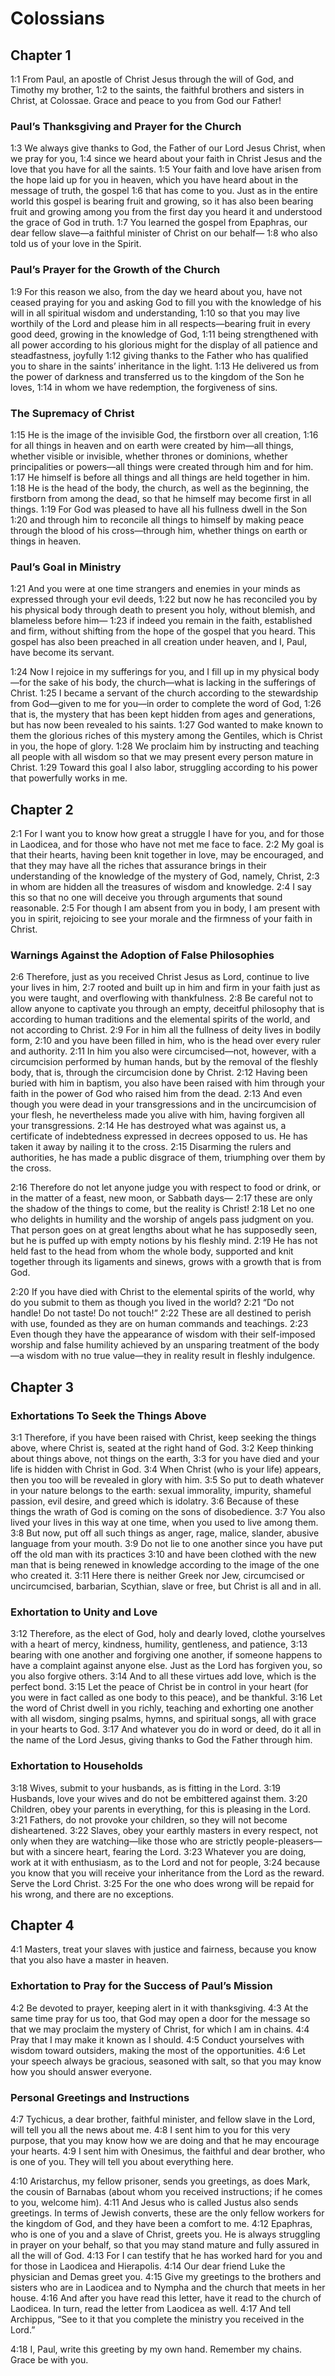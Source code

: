 # Colossians

## Chapter 1

<a name="51:1:1">1:1</a> From Paul, an apostle of Christ Jesus through the will of God, and Timothy my brother, <a name="51:1:2">1:2</a> to the saints, the faithful brothers and sisters in Christ, at Colossae. Grace and peace to you from God our Father!

### Paul’s Thanksgiving and Prayer for the Church

<a name="51:1:3">1:3</a> We always give thanks to God, the Father of our Lord Jesus Christ, when we pray for you, <a name="51:1:4">1:4</a> since we heard about your faith in Christ Jesus and the love that you have for all the saints. <a name="51:1:5">1:5</a> Your faith and love have arisen from the hope laid up for you in heaven, which you have heard about in the message of truth, the gospel <a name="51:1:6">1:6</a> that has come to you. Just as in the entire world this gospel is bearing fruit and growing, so it has also been bearing fruit and growing among you from the first day you heard it and understood the grace of God in truth. <a name="51:1:7">1:7</a> You learned the gospel from Epaphras, our dear fellow slave—a faithful minister of Christ on our behalf— <a name="51:1:8">1:8</a> who also told us of your love in the Spirit.

### Paul’s Prayer for the Growth of the Church

<a name="51:1:9">1:9</a> For this reason we also, from the day we heard about you, have not ceased praying for you and asking God to fill you with the knowledge of his will in all spiritual wisdom and understanding, <a name="51:1:10">1:10</a> so that you may live worthily of the Lord and please him in all respects—bearing fruit in every good deed, growing in the knowledge of God, <a name="51:1:11">1:11</a> being strengthened with all power according to his glorious might for the display of all patience and steadfastness, joyfully <a name="51:1:12">1:12</a> giving thanks to the Father who has qualified you to share in the saints’ inheritance in the light. <a name="51:1:13">1:13</a> He delivered us from the power of darkness and transferred us to the kingdom of the Son he loves, <a name="51:1:14">1:14</a> in whom we have redemption, the forgiveness of sins.

### The Supremacy of Christ

<a name="51:1:15">1:15</a> He is the image of the invisible God, the firstborn over all creation, <a name="51:1:16">1:16</a> for all things in heaven and on earth were created by him—all things, whether visible or invisible, whether thrones or dominions, whether principalities or powers—all things were created through him and for him. <a name="51:1:17">1:17</a> He himself is before all things and all things are held together in him. <a name="51:1:18">1:18</a> He is the head of the body, the church, as well as the beginning, the firstborn from among the dead, so that he himself may become first in all things. <a name="51:1:19">1:19</a> For God was pleased to have all his fullness dwell in the Son <a name="51:1:20">1:20</a> and through him to reconcile all things to himself by making peace through the blood of his cross—through him, whether things on earth or things in heaven.

### Paul’s Goal in Ministry

<a name="51:1:21">1:21</a> And you were at one time strangers and enemies in your minds as expressed through your evil deeds, <a name="51:1:22">1:22</a> but now he has reconciled you by his physical body through death to present you holy, without blemish, and blameless before him— <a name="51:1:23">1:23</a> if indeed you remain in the faith, established and firm, without shifting from the hope of the gospel that you heard. This gospel has also been preached in all creation under heaven, and I, Paul, have become its servant.

<a name="51:1:24">1:24</a> Now I rejoice in my sufferings for you, and I fill up in my physical body—for the sake of his body, the church—what is lacking in the sufferings of Christ. <a name="51:1:25">1:25</a> I became a servant of the church according to the stewardship from God—given to me for you—in order to complete the word of God, <a name="51:1:26">1:26</a> that is, the mystery that has been kept hidden from ages and generations, but has now been revealed to his saints. <a name="51:1:27">1:27</a> God wanted to make known to them the glorious riches of this mystery among the Gentiles, which is Christ in you, the hope of glory. <a name="51:1:28">1:28</a> We proclaim him by instructing and teaching all people with all wisdom so that we may present every person mature in Christ. <a name="51:1:29">1:29</a> Toward this goal I also labor, struggling according to his power that powerfully works in me.

## Chapter 2

<a name="51:2:1">2:1</a> For I want you to know how great a struggle I have for you, and for those in Laodicea, and for those who have not met me face to face. <a name="51:2:2">2:2</a> My goal is that their hearts, having been knit together in love, may be encouraged, and that they may have all the riches that assurance brings in their understanding of the knowledge of the mystery of God, namely, Christ, <a name="51:2:3">2:3</a> in whom are hidden all the treasures of wisdom and knowledge. <a name="51:2:4">2:4</a> I say this so that no one will deceive you through arguments that sound reasonable. <a name="51:2:5">2:5</a> For though I am absent from you in body, I am present with you in spirit, rejoicing to see your morale and the firmness of your faith in Christ.

### Warnings Against the Adoption of False Philosophies

<a name="51:2:6">2:6</a> Therefore, just as you received Christ Jesus as Lord, continue to live your lives in him, <a name="51:2:7">2:7</a> rooted and built up in him and firm in your faith just as you were taught, and overflowing with thankfulness. <a name="51:2:8">2:8</a> Be careful not to allow anyone to captivate you through an empty, deceitful philosophy that is according to human traditions and the elemental spirits of the world, and not according to Christ. <a name="51:2:9">2:9</a> For in him all the fullness of deity lives in bodily form, <a name="51:2:10">2:10</a> and you have been filled in him, who is the head over every ruler and authority. <a name="51:2:11">2:11</a> In him you also were circumcised—not, however, with a circumcision performed by human hands, but by the removal of the fleshly body, that is, through the circumcision done by Christ. <a name="51:2:12">2:12</a> Having been buried with him in baptism, you also have been raised with him through your faith in the power of God who raised him from the dead. <a name="51:2:13">2:13</a> And even though you were dead in your transgressions and in the uncircumcision of your flesh, he nevertheless made you alive with him, having forgiven all your transgressions. <a name="51:2:14">2:14</a> He has destroyed what was against us, a certificate of indebtedness expressed in decrees opposed to us. He has taken it away by nailing it to the cross. <a name="51:2:15">2:15</a> Disarming the rulers and authorities, he has made a public disgrace of them, triumphing over them by the cross.

<a name="51:2:16">2:16</a> Therefore do not let anyone judge you with respect to food or drink, or in the matter of a feast, new moon, or Sabbath days— <a name="51:2:17">2:17</a> these are only the shadow of the things to come, but the reality is Christ! <a name="51:2:18">2:18</a> Let no one who delights in humility and the worship of angels pass judgment on you. That person goes on at great lengths about what he has supposedly seen, but he is puffed up with empty notions by his fleshly mind. <a name="51:2:19">2:19</a> He has not held fast to the head from whom the whole body, supported and knit together through its ligaments and sinews, grows with a growth that is from God.

<a name="51:2:20">2:20</a> If you have died with Christ to the elemental spirits of the world, why do you submit to them as though you lived in the world? <a name="51:2:21">2:21</a> “Do not handle! Do not taste! Do not touch!” <a name="51:2:22">2:22</a> These are all destined to perish with use, founded as they are on human commands and teachings. <a name="51:2:23">2:23</a> Even though they have the appearance of wisdom with their self-imposed worship and false humility achieved by an unsparing treatment of the body—a wisdom with no true value—they in reality result in fleshly indulgence.

## Chapter 3

### Exhortations To Seek the Things Above

<a name="51:3:1">3:1</a> Therefore, if you have been raised with Christ, keep seeking the things above, where Christ is, seated at the right hand of God. <a name="51:3:2">3:2</a> Keep thinking about things above, not things on the earth, <a name="51:3:3">3:3</a> for you have died and your life is hidden with Christ in God. <a name="51:3:4">3:4</a> When Christ (who is your life) appears, then you too will be revealed in glory with him. <a name="51:3:5">3:5</a> So put to death whatever in your nature belongs to the earth: sexual immorality, impurity, shameful passion, evil desire, and greed which is idolatry. <a name="51:3:6">3:6</a> Because of these things the wrath of God is coming on the sons of disobedience. <a name="51:3:7">3:7</a> You also lived your lives in this way at one time, when you used to live among them. <a name="51:3:8">3:8</a> But now, put off all such things as anger, rage, malice, slander, abusive language from your mouth. <a name="51:3:9">3:9</a> Do not lie to one another since you have put off the old man with its practices <a name="51:3:10">3:10</a> and have been clothed with the new man that is being renewed in knowledge according to the image of the one who created it. <a name="51:3:11">3:11</a> Here there is neither Greek nor Jew, circumcised or uncircumcised, barbarian, Scythian, slave or free, but Christ is all and in all.

### Exhortation to Unity and Love

<a name="51:3:12">3:12</a> Therefore, as the elect of God, holy and dearly loved, clothe yourselves with a heart of mercy, kindness, humility, gentleness, and patience, <a name="51:3:13">3:13</a> bearing with one another and forgiving one another, if someone happens to have a complaint against anyone else. Just as the Lord has forgiven you, so you also forgive others. <a name="51:3:14">3:14</a> And to all these virtues add love, which is the perfect bond. <a name="51:3:15">3:15</a> Let the peace of Christ be in control in your heart (for you were in fact called as one body to this peace), and be thankful. <a name="51:3:16">3:16</a> Let the word of Christ dwell in you richly, teaching and exhorting one another with all wisdom, singing psalms, hymns, and spiritual songs, all with grace in your hearts to God. <a name="51:3:17">3:17</a> And whatever you do in word or deed, do it all in the name of the Lord Jesus, giving thanks to God the Father through him.

### Exhortation to Households

<a name="51:3:18">3:18</a> Wives, submit to your husbands, as is fitting in the Lord. <a name="51:3:19">3:19</a> Husbands, love your wives and do not be embittered against them. <a name="51:3:20">3:20</a> Children, obey your parents in everything, for this is pleasing in the Lord. <a name="51:3:21">3:21</a> Fathers, do not provoke your children, so they will not become disheartened. <a name="51:3:22">3:22</a> Slaves, obey your earthly masters in every respect, not only when they are watching—like those who are strictly people-pleasers—but with a sincere heart, fearing the Lord. <a name="51:3:23">3:23</a> Whatever you are doing, work at it with enthusiasm, as to the Lord and not for people, <a name="51:3:24">3:24</a> because you know that you will receive your inheritance from the Lord as the reward. Serve the Lord Christ. <a name="51:3:25">3:25</a> For the one who does wrong will be repaid for his wrong, and there are no exceptions.

## Chapter 4

<a name="51:4:1">4:1</a> Masters, treat your slaves with justice and fairness, because you know that you also have a master in heaven.

### Exhortation to Pray for the Success of Paul’s Mission

<a name="51:4:2">4:2</a> Be devoted to prayer, keeping alert in it with thanksgiving. <a name="51:4:3">4:3</a> At the same time pray for us too, that God may open a door for the message so that we may proclaim the mystery of Christ, for which I am in chains. <a name="51:4:4">4:4</a> Pray that I may make it known as I should. <a name="51:4:5">4:5</a> Conduct yourselves with wisdom toward outsiders, making the most of the opportunities. <a name="51:4:6">4:6</a> Let your speech always be gracious, seasoned with salt, so that you may know how you should answer everyone.

### Personal Greetings and Instructions

<a name="51:4:7">4:7</a> Tychicus, a dear brother, faithful minister, and fellow slave in the Lord, will tell you all the news about me. <a name="51:4:8">4:8</a> I sent him to you for this very purpose, that you may know how we are doing and that he may encourage your hearts. <a name="51:4:9">4:9</a> I sent him with Onesimus, the faithful and dear brother, who is one of you. They will tell you about everything here.

<a name="51:4:10">4:10</a> Aristarchus, my fellow prisoner, sends you greetings, as does Mark, the cousin of Barnabas (about whom you received instructions; if he comes to you, welcome him). <a name="51:4:11">4:11</a> And Jesus who is called Justus also sends greetings. In terms of Jewish converts, these are the only fellow workers for the kingdom of God, and they have been a comfort to me. <a name="51:4:12">4:12</a> Epaphras, who is one of you and a slave of Christ, greets you. He is always struggling in prayer on your behalf, so that you may stand mature and fully assured in all the will of God. <a name="51:4:13">4:13</a> For I can testify that he has worked hard for you and for those in Laodicea and Hierapolis. <a name="51:4:14">4:14</a> Our dear friend Luke the physician and Demas greet you. <a name="51:4:15">4:15</a> Give my greetings to the brothers and sisters who are in Laodicea and to Nympha and the church that meets in her house. <a name="51:4:16">4:16</a> And after you have read this letter, have it read to the church of Laodicea. In turn, read the letter from Laodicea as well. <a name="51:4:17">4:17</a> And tell Archippus, “See to it that you complete the ministry you received in the Lord.”

<a name="51:4:18">4:18</a> I, Paul, write this greeting by my own hand. Remember my chains. Grace be with you.